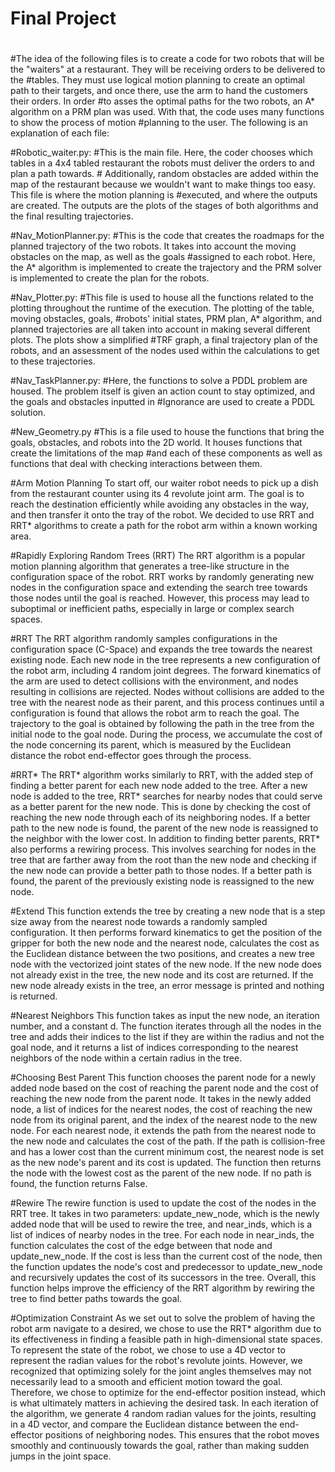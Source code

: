 # Final Project
#
#The idea of the following files is to create a code for two robots that will be the "waiters" at a restaurant.  They will be receiving orders to be delivered to the #tables.  They must use logical motion planning to create an optimal path to their targets, and once there, use the arm to hand the customers their orders.  In order #to asses the optimal paths for the two robots, an A* algorithm on a PRM plan was used.  With that, the code uses many functions to show the process of motion #planning to the user.  The following is an explanation of each file:

#Robotic_waiter.py:
#This is the main file.  Here, the coder chooses which tables in a 4x4 tabled restaurant the robots must deliver the orders to and plan a path towards.  # Additionally, random obstacles are added within the map of the restaurant because we wouldn't want to make things too easy.  This file is where the motion planning is #executed, and where the outputs are created.  The outputs are the plots of the stages of both algorithms and the final resulting trajectories.

#Nav_MotionPlanner.py:
#This is the code that creates the roadmaps for the planned trajectory of the two robots. It takes into account the moving obstacles on the map, as well as the goals #assigned to each robot.  Here, the A* algorithm is implemented to create the trajectory and the PRM solver is implemented to create the plan for the robots.

#Nav_Plotter.py:
#This file is used to house all the functions related to the plotting throughout the runtime of the execution.  The plotting of the table, moving obstacles, goals, #robots' initial states, PRM plan, A* algorithm, and planned trajectories are all taken into account in making several different plots.  The plots show a simplified #TRF graph, a final trajectory plan of the robots, and an assessment of the nodes used within the calculations to get to these trajectories.

#Nav_TaskPlanner.py:
#Here, the functions to solve a PDDL problem are housed.  The problem itself is given an action count to stay optimized, and the goals and obstacles inputted in #Ignorance are used to create a PDDL solution.

#New_Geometry.py
#This is a file used to house the functions that bring the goals, obstacles, and robots into the 2D world.  It houses functions that create the limitations of the map #and each of these components as well as functions that deal with checking interactions between them.  

#Arm Motion Planning
To start off, our waiter robot needs to pick up a dish from the restaurant counter using its 4 revolute joint  arm. The goal is to reach the destination efficiently while avoiding any obstacles in the way, and then transfer it onto the tray of the robot. We decided to use RRT and RRT* algorithms to create a path for the robot arm within a known working area.

#Rapidly Exploring Random Trees (RRT)
The RRT algorithm is a popular motion planning algorithm that generates a tree-like structure in the configuration space of the robot. RRT works by randomly generating new nodes in the configuration space and extending the search tree towards those nodes until the goal is reached. However, this process may lead to suboptimal or inefficient paths, especially in large or complex search spaces.

#RRT
The RRT algorithm randomly samples configurations in the configuration space (C-Space) and expands the tree towards the nearest existing node. Each new node in the tree represents a new configuration of the robot arm, including 4 random joint degrees. The forward kinematics of the arm are used to detect collisions with the environment, and nodes resulting in collisions are rejected. Nodes without collisions are added to the tree with the nearest node as their parent, and this process continues until a configuration is found that allows the robot arm to reach the goal. The trajectory to the goal is obtained by following the path in the tree from the initial node to the goal node. During the process, we accumulate the cost of the node concerning its parent, which is measured by the Euclidean distance the robot end-effector goes through the process.  

#RRT*
The RRT* algorithm works similarly to RRT, with the added step of finding a better parent for each new node added to the tree. After a new node is added to the tree, RRT* searches for nearby nodes that could serve as a better parent for the new node. This is done by checking the cost of reaching the new node through each of its neighboring nodes. If a better path to the new node is found, the parent of the new node is reassigned to the neighbor with the lower cost. In addition to finding better parents, RRT* also performs a rewiring process. This involves searching for nodes in the tree that are farther away from the root than the new node and checking if the new node can provide a better path to those nodes. If a better path is found, the parent of the previously existing node is reassigned to the new node.

#Extend
This function extends the tree by creating a new node that is a step size away from the nearest node towards a randomly sampled configuration. It then performs forward kinematics to get the position of the gripper for both the new node and the nearest node, calculates the cost as the Euclidean distance between the two positions, and creates a new tree node with the vectorized joint states of the new node. If the new node does not already exist in the tree, the new node and its cost are returned. If the new node already exists in the tree, an error message is printed and nothing is returned.

#Nearest Neighbors
This function takes as input the new node, an iteration number, and a constant d. The function iterates through all the nodes in the tree and adds their indices to the list if they are within the radius and not the goal node, and it returns a list of indices corresponding to the nearest neighbors of the node within a certain radius in the tree.

#Choosing Best Parent
This function chooses the parent node for a newly added node based on the cost of reaching the parent node and the cost of reaching the new node from the parent node. It takes in the newly added node, a list of indices for the nearest nodes, the cost of reaching the new node from its original parent, and the index of the nearest node to the new node.
For each nearest node, it extends the path from the nearest node to the new node and calculates the cost of the path. If the path is collision-free and has a lower cost than the current minimum cost, the nearest node is set as the new node's parent and its cost is updated. The function then returns the node with the lowest cost as the parent of the new node. If no path is found, the function returns False.

#Rewire
The rewire function is used to update the cost of the nodes in the RRT tree. It takes in two parameters: update_new_node, which is the newly added node that will be used to rewire the tree, and near_inds, which is a list of indices of nearby nodes in the tree.
For each node in near_inds, the function calculates the cost of the edge between that node and update_new_node. If the cost is less than the current cost of the node, then the function updates the node's cost and predecessor to update_new_node and recursively updates the cost of its successors in the tree. Overall, this function helps improve the efficiency of the RRT algorithm by rewiring the tree to find better paths towards the goal.

#Optimization Constraint
As we set out to solve the problem of having the robot arm navigate to a desired, we chose to use the RRT* algorithm due to its effectiveness in finding a feasible path in high-dimensional state spaces.
To represent the state of the robot, we chose to use a 4D vector to represent the radian values for the robot's revolute joints. However, we recognized that optimizing solely for the joint angles themselves may not necessarily lead to a smooth and efficient motion toward the goal.
Therefore, we chose to optimize for the end-effector position instead, which is what ultimately matters in achieving the desired task. In each iteration of the algorithm, we generate 4 random radian values for the joints, resulting in a 4D vector, and compare the Euclidean distance between the end-effector positions of neighboring nodes. This ensures that the robot moves smoothly and continuously towards the goal, rather than making sudden jumps in the joint space.

